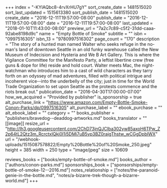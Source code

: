 +++
index = "-KYlAQbc8-4rvXrHU7gY"
sort_create_date = 1481515020
sort_last_updated = 1515613380
sort_publish_date = 1481515020
create_date = "2016-12-11T19:57:00-08:00"
publish_date = "2016-12-11T19:57:00-08:00"
date = "2016-12-11T19:57:00-08:00"
last_updated = "2018-01-10T11:43:00-08:00"
preview_url = "7a2c7c89-c5f2-31dd-caaa-92abe8198d9c"
name = "Empty Bottle of Smoke"
subtitle = ""
isbn = "0997516305"
isbn_13 = "9780997516302"
page_count = "170"
description = "The story of a hunted man named Walter who seeks refuge in the no-man's land of downtown Seattle in an old funky warehouse called the New Museum of Indecision and Hysteria and We B Art Gallery. This is where the Vigilance Committee for the Manifesto Party, a leftist libertine crew (free guns & dope for life) reside and hold court. Walter meets Mac, the night-watchman who introduces him to a cast of wild characters as they tarry forth on an odyssey of mad adventures, filled with political intrigue and incoherent vice--into the underbelly of the city; just in time for the World Trade Organization to set upon Seattle as the protests commence and the riots break out."
publication_date = "2016-04-30T17:00:00-07:00"
how_we_acquired = "Provided by publisher"
is_sponsorship = true
alt_purchase_link = "https://www.amazon.com/Empty-Bottle-Smoke-Conon-Parks/dp/0997516305"
alt_purchase_label = ""
ebook_purchase = ""
alt_ebook_label = ""
category = ""
books_publisher = "publishers/bravedog--deaddog-artworks.md"
books_translator = ""
[[image]]
resize_url = "http://lh3.googleusercontent.com/2ChD73jnQJCIba302yw85axoH6TPw_Z2p64tL2Qtz3m_RcrctxIQkj0l1i5DMi7uB5vp3BZ0rajgThstw_wCGgDpbIWX"
url = "/webhook-uploads/1515087578822/Empty%20Bottle%20of%20Smoke_250.jpeg"
height = 385
width = 250
type = "image/jpeg"
size = 10609

reviews_books = ["books/empty-bottle-of-smoke.md"]
books_author = ["authors/conon-parks.md"]
sponsorships_book = ["sponsorships/empty-bottle-of-smoke-12--2016.md"]
notes_relationship = ["notes/the-paranoid-genie-in-the-bottle.md", "notes/a-bizarre-trek-though-a-bizarre-world.md"]
+++
